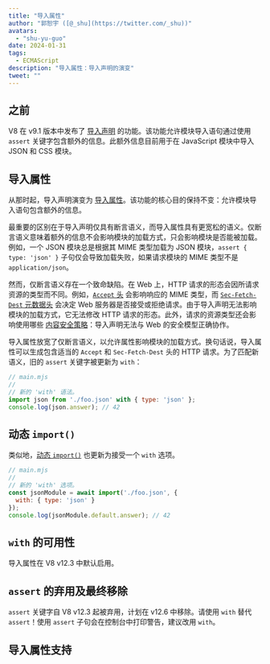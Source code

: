 ```yaml
---
title: "导入属性"
author: "郭恕宇 ([@_shu](https://twitter.com/_shu))"
avatars: 
  - "shu-yu-guo"
date: 2024-01-31
tags: 
  - ECMAScript
description: "导入属性：导入声明的演变"
tweet: ""
---
```


## 之前

V8 在 v9.1 版本中发布了 [导入声明](https://chromestatus.com/feature/5765269513306112) 的功能。该功能允许模块导入语句通过使用 `assert` 关键字包含额外的信息。此额外信息目前用于在 JavaScript 模块中导入 JSON 和 CSS 模块。

<!--truncate-->
## 导入属性

从那时起，导入声明演变为 [导入属性](https://github.com/tc39/proposal-import-attributes)。该功能的核心目的保持不变：允许模块导入语句包含额外的信息。

最重要的区别在于导入声明仅具有断言语义，而导入属性具有更宽松的语义。仅断言语义意味着额外的信息不会影响模块的加载方式，只会影响模块是否能被加载。例如，一个 JSON 模块总是根据其 MIME 类型加载为 JSON 模块，`assert { type: 'json' }` 子句仅会导致加载失败，如果请求模块的 MIME 类型不是 `application/json`。

然而，仅断言语义存在一个致命缺陷。在 Web 上，HTTP 请求的形态会因所请求资源的类型而不同。例如，[`Accept` 头](https://developer.mozilla.org/en-US/docs/Web/HTTP/Headers/Accept) 会影响响应的 MIME 类型，而 [`Sec-Fetch-Dest` 元数据头](https://web.dev/articles/fetch-metadata) 会决定 Web 服务器是否接受或拒绝请求。由于导入声明无法影响模块的加载方式，它无法修改 HTTP 请求的形态。此外，请求的资源类型还会影响使用哪些 [内容安全策略](https://developer.mozilla.org/en-US/docs/Web/HTTP/CSP)：导入声明无法与 Web 的安全模型正确协作。

导入属性放宽了仅断言语义，以允许属性影响模块的加载方式。换句话说，导入属性可以生成包含适当的 `Accept` 和 `Sec-Fetch-Dest` 头的 HTTP 请求。为了匹配新语义，旧的 `assert` 关键字被更新为 `with`：

```javascript
// main.mjs
//
// 新的 'with' 语法。
import json from './foo.json' with { type: 'json' };
console.log(json.answer); // 42
```

## 动态 `import()`

类似地，[动态 `import()`](https://v8.dev/features/dynamic-import#dynamic) 也更新为接受一个 `with` 选项。

```javascript
// main.mjs
//
// 新的 'with' 选项。
const jsonModule = await import('./foo.json', {
  with: { type: 'json' }
});
console.log(jsonModule.default.answer); // 42
```

## `with` 的可用性

导入属性在 V8 v12.3 中默认启用。

## `assert` 的弃用及最终移除

`assert` 关键字自 V8 v12.3 起被弃用，计划在 v12.6 中移除。请使用 `with` 替代 `assert`！使用 `assert` 子句会在控制台中打印警告，建议改用 `with`。

## 导入属性支持

<feature-support chrome="123 https://chromestatus.com/feature/5205869105250304"
                 firefox="no"
                 safari="17.2 https://developer.apple.com/documentation/safari-release-notes/safari-17_2-release-notes"
                 nodejs="20.10 https://nodejs.org/docs/latest-v20.x/api/esm.html#import-attributes"
                 babel="yes https://babeljs.io/blog/2023/05/26/7.22.0#import-attributes-15536-15620"></feature-support>
